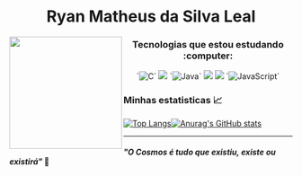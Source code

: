 
<p align="center">
  <h1 align="center">Ryan Matheus da Silva Leal</h1>
 
<img align="left" height="200" src="https://media.giphy.com/media/ao9DUiTKH60XS/giphy.gif"/>

 <h3 align="center"> Tecnologias que estou estudando :computer:</h3>


 
<p align="center">
  `<img alt="C" src="https://img.shields.io/badge/c-%2300599C.svg?&style=for-the-badge&logo=c&logoColor=white"/>`
   <img src="https://img.shields.io/badge/Python-14354C?style=for-the-badge&logo=python&logoColor=white"></img>
   `<img alt="Java" src="https://img.shields.io/badge/java-%23ED8B00.svg?&style=for-the-badge&logo=java&logoColor=white"/>`
 <img src="https://img.shields.io/badge/HTML5-E34F26?style=for-the-badge&logo=html5&logoColor=white"></img>
  <img src="https://img.shields.io/badge/CSS3-1572B6?style=for-the-badge&logo=css3&logoColor=white"><img>
  `<img alt="JavaScript" src="https://img.shields.io/badge/javascript-%23323330.svg?&style=for-the-badge&logo=javascript&logoColor=%23F7DF1E"/>`
</p>


<p align="left">

### Minhas estatisticas :chart_with_upwards_trend:



[
![Top Langs](https://github-readme-stats.vercel.app/api/top-langs/?username=ryan-leal&layout=compact&theme=tokyonight)![Anurag's GitHub stats](https://github-readme-stats.vercel.app/api?username=ryan-leal&count_private=true&show_icons=true&theme=tokyonight)](https://github.com/anuraghazra/github-readme-stats)

---
</p>


#### _"O Cosmos é tudo que existiu, existe ou existirá"_ 🌌
